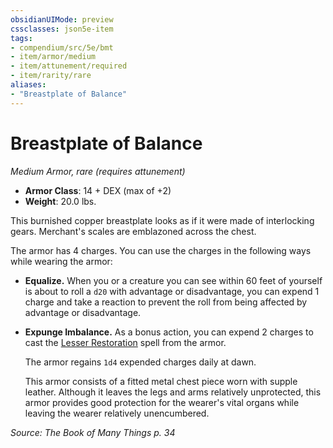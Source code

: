 ```yaml
---
obsidianUIMode: preview
cssclasses: json5e-item
tags:
- compendium/src/5e/bmt
- item/armor/medium
- item/attunement/required
- item/rarity/rare
aliases: 
- "Breastplate of Balance"
---
```

# Breastplate of Balance
*Medium Armor, rare (requires attunement)*  

- **Armor Class**: 14 + DEX (max of +2)
- **Weight**: 20.0 lbs.

This burnished copper breastplate looks as if it were made of interlocking gears. Merchant's scales are emblazoned across the chest.

The armor has 4 charges. You can use the charges in the following ways while wearing the armor:

- **Equalize.** When you or a creature you can see within 60 feet of yourself is about to roll a `d20` with advantage or disadvantage, you can expend 1 charge and take a reaction to prevent the roll from being affected by advantage or disadvantage.  
- **Expunge Imbalance.** As a bonus action, you can expend 2 charges to cast the [Lesser Restoration](z_compendium/spells/lesser-restoration.md) spell from the armor.  

    The armor regains `1d4` expended charges daily at dawn.  

    This armor consists of a fitted metal chest piece worn with supple leather. Although it leaves the legs and arms relatively unprotected, this armor provides good protection for the wearer's vital organs while leaving the wearer relatively unencumbered.  

*Source: The Book of Many Things p. 34*